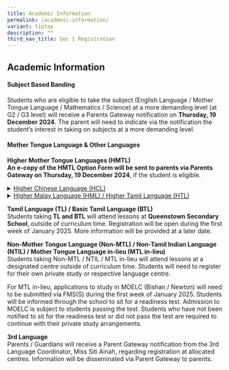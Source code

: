 ```yaml
---
title: Academic Information
permalink: /academic-information/
variant: tiptap
description: ""
third_nav_title: Sec 1 Registration
---
```

<h2>Academic Information</h2>
<h4><strong>Subject Based Banding</strong></h4>
<p>Students who are eligible to take the subject (English Language / Mother
Tongue Language / Mathematics / Science) at a more demanding level (at
G2 / G3 level) will receive a Parents Gateway notification on <strong>Thursday, 19 December 2024</strong>.
The parent will need to indicate via the notification the student’s interest
in taking on subjects at a more demanding level.&nbsp;</p>
<h4><strong>Mother Tongue Language &amp; Other Languages</strong></h4>
<p><strong>Higher Mother Tongue Languages (HMTL)&nbsp;</strong>
<br><strong>An e-copy of the HMTL Option Form will be sent to parents via Parents Gateway on Thursday, 19 December 2024</strong>,
if the student is eligible.&nbsp;</p>
<div data-type="detailGroup" class="isomer-accordion isomer-accordion-white">
<details class="isomer-details">
<summary><u>Higher Chinese Language (HCL)</u>
</summary>
<div data-type="detailsContent" class="isomer-details-content">
<p>Students taking HCL will attend lessons in Fairfield Methodist School
(Secondary) during curriculum time. The school has the flexibility to allow
students who do not meet the criteria to take up HCL. Alternatively, students
will be assessed based on their end-of-year overall Mother Tongue Language
result, performance for other subjects as well as the recommendation by
the Mother Tongue Language teacher.&nbsp;</p>
</div>
</details>
<details class="isomer-details">
<summary><u>Higher Malay Language (HML) / Higher Tamil Language (HTL)</u>
</summary>
<div data-type="detailsContent" class="isomer-details-content">
<p>Students taking HML will attend lessons at MOE Language Center (Bishan),
and students taking HTL will attend lessons at either Uma Pulavar Tamil
Language Center or Jurong West Secondary School outside curriculum time.
Students can submit their HML or HTL Option Form to the General Office
when they report to Fairfield Methodist School (Secondary).&nbsp;</p>
</div>
</details>
</div>
<p><strong>Tamil Language (TL) / Basic Tamil Language (BTL)</strong>
<br>Students taking<strong> TL and BTL</strong> will attend lessons at <strong>Queenstown Secondary School</strong>,
outside of curriculum time. Registration will be open during the first
week of January 2025. More information will be provided at a later date.&nbsp;</p>
<p><strong>Non-Mother Tongue Language (Non-MTL) / Non-Tamil Indian Language (NTIL) / Mother Tongue Language in-lieu (MTL in-lieu)</strong>
<br>Students taking Non-MTL / NTIL / MTL in-lieu will attend lessons at a
designated centre outside of curriculum time. Students will need to register
for their own private study or respective language centre.&nbsp;</p>
<p>For MTL in-lieu, applications to study in MOELC (Bishan / Newton) will
need to be submitted via FMS(S) during the first week of January 2025.
Students will be informed through the school to sit for a readiness test.
Admission to MOELC is subject to students passing the test. Students who
have not been notified to sit for the readiness test or did not pass the
test are required to continue with their private study arrangements.&nbsp;</p>
<p><strong>3rd Language</strong>
<br>Parents / Guardians will receive a Parent Gateway notification from the
3rd Language Coordinator, Miss Siti Ainah, regarding registration at allocated
centres. Information will be disseminated via Parent Gateway to parents.&nbsp;</p>